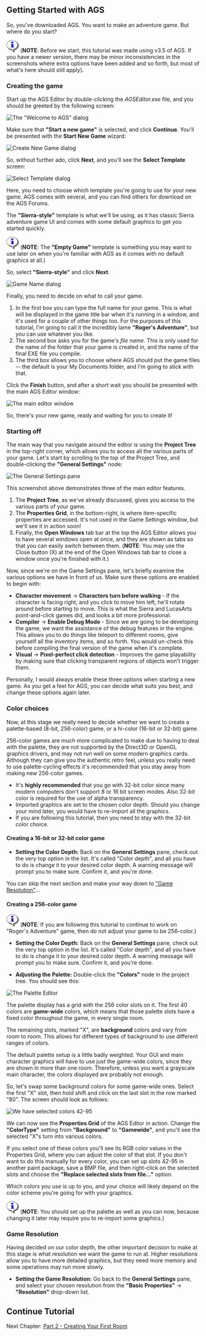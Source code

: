 ## Getting Started with AGS

So, you've downloaded AGS. You want to make an adventure game. But where
do you start?

![Note](images/icon_info.gif) (**NOTE**: Before we start, this tutorial was made using v3.5 of AGS.
If you have a newer version, there may be minor inconsistencies in the
screenshots where extra options have been added and so forth, but most
of what's here should still apply).

### Creating the game

Start up the AGS Editor by double-clicking the *AGSEditor.exe* file, and
you should be greeted by the following screen:

![The "Welcome to AGS" dialog](https://user-images.githubusercontent.com/31778541/79375390-8aa86d00-7f26-11ea-92e9-4ec15aece1f7.png)

Make sure that **"Start a new game"** is selected, and click **Continue**.
You'll be presented with the **Start New Game** wizard:

![Create New Game dialog](https://user-images.githubusercontent.com/31778541/79374810-a2cbbc80-7f25-11ea-9ea4-caed52a86d95.png)

So, without further ado, click **Next**, and you'll see the **Select Template**
screen:

![Select Template dialog](https://user-images.githubusercontent.com/31778541/79375767-2803a100-7f27-11ea-851e-d5e7495b8bdd.png)

Here, you need to choose which template you're going to use for your new
game. AGS comes with several, and you can find others for download on the
AGS Forums.

The **"Sierra-style"** template is what we'll be using, as it has classic Sierra
adventure game UI and comes with some default graphics to get you started
quickly.

![Note](images/icon_info.gif) (**NOTE**: The **"Empty Game"** template is something you may want to use later on
when you're familiar with AGS as it comes with no default graphics at all.)

So, select **"Sierra-style"** and click **Next**.

![Game Name dialog](https://user-images.githubusercontent.com/31778541/79376574-5fbf1880-7f28-11ea-89fc-fc2a2354f0ea.png)

Finally, you need to decide on what to call your game.
1. In the first box you can type the full name for your game. This is what will be displayed in the game title bar when it's running in a window, and it's used for a couple of other things too. For the purposes of this tutorial, I'm going to call it the incredibly lame **"Roger's Adventure"**, but you can use whatever you like.
2. The second box asks you for the game's *file name.* This is only used for
the name of the folder that your game is created in, and the name of the
final EXE file you compile.
3. The third box allows you to choose where AGS should put the game files
-- the default is your My Documents folder, and I'm going to stick with
that.

Click the **Finish** button, and after a short wait you should be
presented with the main AGS Editor window:

![The main editor window](https://user-images.githubusercontent.com/31778541/79377585-e9231a80-7f29-11ea-92dc-9651279e32cb.png)

So, there's your new game, ready and waiting for you to create it!

### Starting off

The main way that you navigate around the editor is using the **Project
Tree** in the top-right corner, which allows you to access all the
various parts of your game. Let's start by scrolling to the top of the
Project Tree, and double-clicking the **"General Settings"** node:

![The General Settings pane](https://user-images.githubusercontent.com/31778541/79386140-b4b65b00-7f37-11ea-9188-f663c3768509.png)

This screenshot above demonstrates three of the main editor features.
1. The **Project Tree**, as we've already discussed, gives you access to the
various parts of your game.
2. The **Properties Grid**, in the bottom-right,
is where item-specific properties are accessed. It's not used in the
Game Settings window, but we'll see it in action soon!
3. Finally, the **Open Windows** tab bar at the top the AGS Editor allows you to have several windows open at once,
and they are shown as tabs so that you can easily switch between them. (**NOTE**: You may use the Close button (X) at the end of the Open Windows tab bar to close a window once you're finished with it.)

Now, since we're on the Game Settings pane, let's briefly examine the various
options we have in front of us. Make sure these options are enabled to
begin with:

-   **Character movement** -> **Characters turn before walking** - If the character is facing
    right, and you click to move him left, he'll rotate around before
    starting to move. This is what the Sierra and LucasArts
    point-and-click games did, and looks a bit more professional.
-   **Compiler** -> **Enable Debug Mode** - Since we are going to be developing the
    game, we want the assistance of the debug features in the engine.
    This allows you to do things like teleport to different rooms, give
    yourself all the inventory items, and so forth. You would un-check
    this before compiling the final version of the game when
    it's complete.
-   **Visual** -> **Pixel-perfect click detection** - Improves the game playability by
    making sure that clicking transparent regions of objects won't
    trigger them.

Personally, I would always enable these three options when starting a new
game. As you get a feel for AGS, you can decide what suits you best, and
change these options again later.

### Color choices

Now, at this stage we really need to decide whether we want to create a
palette-based (8-bit, 256-color) game, or a hi-color (16-bit or 32-bit)
game.

256-color games are much more complicated to make due to having to deal
with the palette, they are not supported by the Direct3D or OpenGL graphics
drivers, and may not run well on some modern graphics cards. Although they
can give you the authentic retro feel, unless you really need to use
palette-cycling effects it's recommended that you stay away from making
new 256-color games.

- It's **highly recommended** that you go with 32-bit color since many modern
computers don't support 8 or 16 bit screen modes. Also 32-bit color is required
for the use of alpha transparency.
- Imported graphics are set to the chosen color depth. Should you change your mind
later, you would have to re-import all the graphics.
- If you are following this tutorial, then you need to stay with the 32-bit color choice.

#### Creating a 16-bit or 32-bit color game

- **Setting the Color Depth:** Back on the **General Settings** pane, check out the very top option in the
list. It's called "Color depth", and all you have to do is change it to
your desired color depth. A warning message will prompt you to make
sure. Confirm it, and you're done.

You can skip the next section and make your way down to ["Game Resolution"](acintro1#game-resolution)...

#### Creating a 256-color game

![Note](images/icon_info.gif) (**NOTE**: If you are following this tutorial to continue to work on "Roger's Adventure" game, then do not adjust your game to be 256-color.)

- **Setting the Color Depth:** Back on the **General Settings** pane, check out the very top option in the
list. It's called "Color depth", and all you have to do is change it to
your desired color depth. A warning message will prompt you to make
sure. Confirm it, and you're done.

- **Adjusting the Palette:** Double-click the **"Colors"** node in the project tree. You should see
this:

![The Palette Editor](https://user-images.githubusercontent.com/31778541/79381305-c8f65a00-7f2f-11ea-835e-c7648362e414.png)

The palette display has a grid with the 256 color slots on it. The
first 40 colors are **game-wide** colors, which means that those
palette slots have a fixed color throughout the game, in every single
room.

The remaining slots, marked "X", are **background** colors and vary
from room to room. This allows for different types of background to use
different ranges of colors.

The default palette setup is a little badly weighted. Your GUI and main
character graphics will have to use just the game-wide colors, since
they are shown in more than one room. Therefore, unless you want a
grayscale main character, the colors displayed are probably not enough.

So, let's swap some background colors for some game-wide ones. Select
the first "X" slot, then hold shift and click on the last slot in the
row marked "80". The screen should look as follows:

![We have selected colors 42-95](https://user-images.githubusercontent.com/31778541/79381973-c8aa8e80-7f30-11ea-8a96-d700f188b6e0.png)

We can now see the **Properties Grid** of the AGS Editor in action. Change the **"ColorType"**
setting from **"Background"** to **"Gamewide"**, and you'll see the selected
"X"s turn into various colors.

If you select one of these colors you'll see its RGB color values in
the Properties Grid, where you can adjust the color of that slot. If you
don't want to do this manually for every color, you can set up slots
42-95 in another paint package, save a BMP file, and then right-click on
the selected slots and choose the **"Replace selected slots from file..."**
option.

Which colors you use is up to you, and your choice will likely depend
on the color scheme you're going for with your graphics.

![Note](images/icon_info.gif) (**NOTE**: You should set up the palette as well as you can now, because changing
it later may require you to re-import some graphics.)

### Game Resolution

Having decided on our color depth, the other important decision to make
at this stage is what resolution we want the game to run at. Higher
resolutions allow you to have more detailed graphics, but they need more
memory and some operations may run more slowly.

- **Setting the Game Resolution:** Go back to the **General Settings** pane, and select your chosen resolution
from the **"Basic Properties"** -> **"Resolution"** drop-down list.

## Continue Tutorial

Next Chapter: [Part 2 - Creating Your First Room](acintro2)